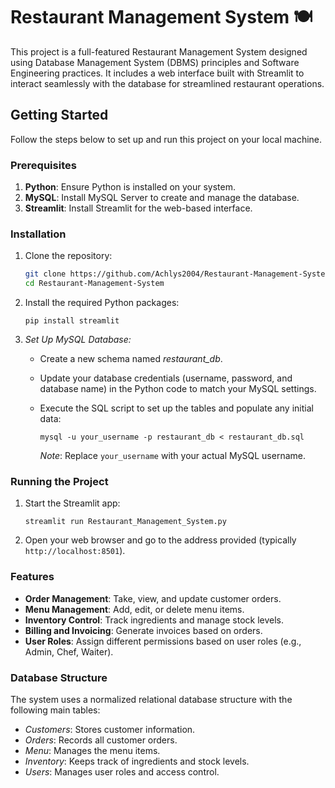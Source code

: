 # Restaurant Management System 🍽️

This project is a full-featured Restaurant Management System designed using Database Management System (DBMS) principles and Software Engineering practices. It includes a web interface built with Streamlit to interact seamlessly with the database for streamlined restaurant operations.

## Getting Started

Follow the steps below to set up and run this project on your local machine.

### Prerequisites

1. **Python**: Ensure Python is installed on your system.
2. **MySQL**: Install MySQL Server to create and manage the database.
3. **Streamlit**: Install Streamlit for the web-based interface.

### Installation

1. Clone the repository:

   ```bash
   git clone https://github.com/Achlys2004/Restaurant-Management-System.git
   cd Restaurant-Management-System
   ```

2. Install the required Python packages:

   ```
   pip install streamlit
   ```

3. *Set Up MySQL Database:*

   - Create a new schema named *restaurant_db*.
   - Update your database credentials (username, password, and database name) in the Python code to match your MySQL settings.
   - Execute the SQL script to set up the tables and populate any initial data:

     ```
     mysql -u your_username -p restaurant_db < restaurant_db.sql
     ```

     _Note_: Replace `your_username` with your actual MySQL username.

### Running the Project

1. Start the Streamlit app:

   ```
   streamlit run Restaurant_Management_System.py
   ```

2. Open your web browser and go to the address provided (typically `http://localhost:8501`).

### Features

- **Order Management**: Take, view, and update customer orders.
- **Menu Management**: Add, edit, or delete menu items.
- **Inventory Control**: Track ingredients and manage stock levels.
- **Billing and Invoicing**: Generate invoices based on orders.
- **User Roles**: Assign different permissions based on user roles (e.g., Admin, Chef, Waiter).

### Database Structure

The system uses a normalized relational database structure with the following main tables:

- *Customers*: Stores customer information.
- *Orders*: Records all customer orders.
- *Menu*: Manages the menu items.
- *Inventory*: Keeps track of ingredients and stock levels.
- *Users*: Manages user roles and access control.
